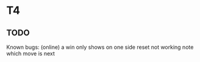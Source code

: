 # T4

## TODO

Known bugs:
(online)
a win only shows on one side
reset not working
note which move is next